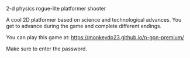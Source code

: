 2-d physics rogue-lite platformer shooter

A cool 2D platformer based on science and technological advances. You get to advance during the game and complete different endings.

You can play this game at: https://monkeydo23.github.io/n-gon-premium/

Make sure to enter the password.
